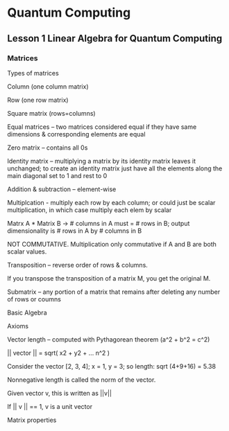 # Quantum Computing
## Lesson 1 Linear Algebra for Quantum Computing  

### Matrices 

Types of matrices 

Column (one column matrix) 

Row (one row matrix) 

Square matrix (rows=columns) 

Equal matrices – two matrices considered equal if they have same dimensions & corresponding elements are equal 

Zero matrix – contains all 0s 

Identity matrix – multiplying a matrix by its identity matrix leaves it unchanged; to create an identity matrix just have all the elements along the main diagonal set to 1 and rest to 0  

Addition & subtraction – element-wise 

Multiplcation - multiply each row by each column; or could just be scalar multiplication, in which case multiply each elem by scalar 

Matrx A * Matrix B -> # columns in A must = # rows in B; output dimensionality is # rows in A by # columns in B 

NOT COMMUTATIVE. Multiplication only commutative if A and B are both scalar values.  

Transposition – reverse order of rows & columns.  

If you transpose the transposition of a matrix M, you get the original M.  

 

Submatrix – any portion of a matrix that remains after deleting any number of rows or coumns  

 


 

Basic Algebra 

Axioms 

 


Vector length – computed with Pythagorean theorem (a^2 + b^2 = c^2)  

|| vector || = sqrt( x2 + y2 + … n^2 ) 

Consider the vector [2, 3,  4]; x = 1, y = 3; so length: sqrt (4+9+16) = 5.38 

Nonnegative length is called the norm of the vector.  

Given vector v, this is written as ||v|| 

If || v || == 1, v is a unit vector 

Matrix properties  
